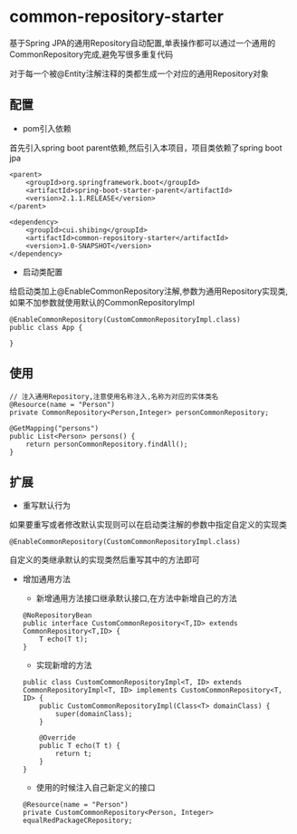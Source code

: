 # common-repository-starter
基于Spring JPA的通用Repository自动配置,单表操作都可以通过一个通用的CommonRepository完成,避免写很多重复代码

对于每一个被@Entity注解注释的类都生成一个对应的通用Repository对象
## 配置
+ pom引入依赖

首先引入spring boot parent依赖,然后引入本项目，项目类依赖了spring boot jpa
````
<parent>
    <groupId>org.springframework.boot</groupId>
    <artifactId>spring-boot-starter-parent</artifactId>
    <version>2.1.1.RELEASE</version>
</parent>

<dependency>
    <groupId>cui.shibing</groupId>
    <artifactId>common-repository-starter</artifactId>
    <version>1.0-SNAPSHOT</version>
</dependency>
````
+ 启动类配置

给启动类加上@EnableCommonRepository注解,参数为通用Repository实现类,如果不加参数就使用默认的CommonRepositoryImpl
````
@EnableCommonRepository(CustomCommonRepositoryImpl.class)
public class App {
    
}
````
## 使用
````
// 注入通用Repository,注意使用名称注入,名称为对应的实体类名
@Resource(name = "Person")
private CommonRepository<Person,Integer> personCommonRepository;

@GetMapping("persons")
public List<Person> persons() {
    return personCommonRepository.findAll();
}
````
## 扩展
+ 重写默认行为

如果要重写或者修改默认实现则可以在启动类注解的参数中指定自定义的实现类
````
@EnableCommonRepository(CustomCommonRepositoryImpl.class)
````
自定义的类继承默认的实现类然后重写其中的方法即可
+ 增加通用方法

    + 新增通用方法接口继承默认接口,在方法中新增自己的方法
    ````
    @NoRepositoryBean
    public interface CustomCommonRepository<T,ID> extends CommonRepository<T,ID> {
        T echo(T t);
    }
    ````
    + 实现新增的方法
    ````
    public class CustomCommonRepositoryImpl<T, ID> extends CommonRepositoryImpl<T, ID> implements CustomCommonRepository<T, ID> {
        public CustomCommonRepositoryImpl(Class<T> domainClass) {
            super(domainClass);
        }
    
        @Override
        public T echo(T t) {
            return t;
        }
    }
    ````
    + 使用的时候注入自己新定义的接口
    ````
    @Resource(name = "Person")
    private CustomCommonRepository<Person, Integer> equalRedPackageCRepository;
    ````
    


